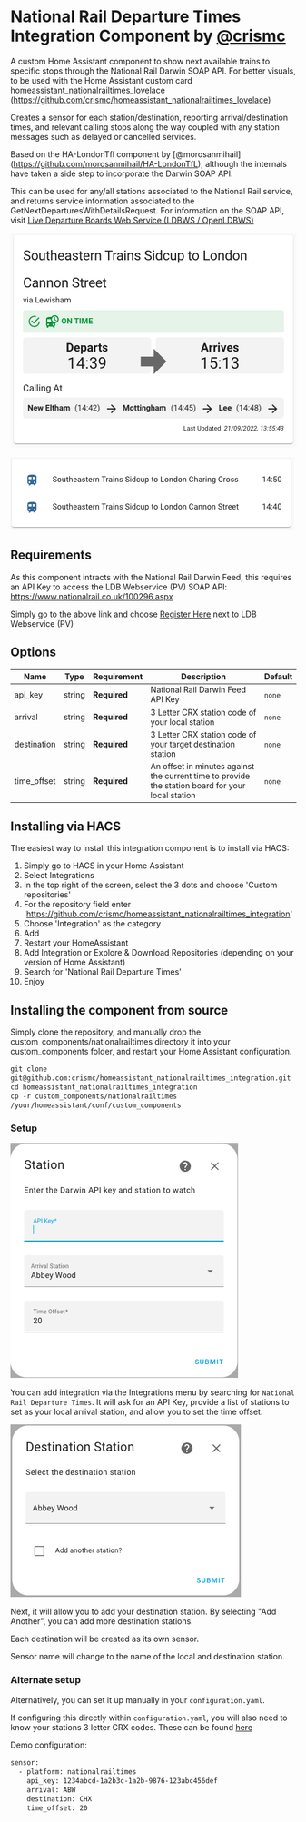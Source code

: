 # National Rail Departure Times Integration Component by [@crismc](https://github.com/crismc)
A custom Home Assistant component to show next available trains to specific stops through the National Rail Darwin SOAP API.
For better visuals, to be used with the Home Assistant custom card homeassistant_nationalrailtimes_lovelace (https://github.com/crismc/homeassistant_nationalrailtimes_lovelace)

Creates a sensor for each station/destination, reporting arrival/destination times, and relevant calling stops along the way coupled with any station messages such as delayed or cancelled services.

Based on the HA-LondonTfl component by [@morosanmihail] (https://github.com/morosanmihail/HA-LondonTfL), although the internals have taken a side step to incorporate the Darwin SOAP API.

This can be used for any/all stations associated to the National Rail service, and returns service information associated to the GetNextDeparturesWithDetailsRequest.
For information on the SOAP API, visit [Live Departure Boards Web Service (LDBWS / OpenLDBWS)](https://lite.realtime.nationalrail.co.uk/openldbws/)

![Screenshot4](screenshot4.png)

![Screenshot3](screenshot3.png)

## Requirements
As this component intracts with the National Rail Darwin Feed, this requires an API Key to access the LDB Webservice (PV) SOAP API:
https://www.nationalrail.co.uk/100296.aspx

Simply go to the above link and choose [Register Here](http://realtime.nationalrail.co.uk/OpenLDBWSRegistration/Registration) next to LDB Webservice (PV)

## Options

| Name                 | Type    | Requirement  | Description                                                                                       | Default |
| ---------------------| ------- | ------------ | --------------------------------------------------------------------------------------------------|---------|
| api_key              | string  | **Required** | National Rail Darwin Feed API Key                                                                 | `none`  |
| arrival              | string  | **Required** | 3 Letter CRX station code of your local station                                                   | `none`  |
| destination          | string  | **Required** | 3 Letter CRX station code of your target destination station                                      | `none`  |
| time_offset          | string  | **Required** | An offset in minutes against the current time to provide the station board for your local station | `none`  |



## Installing via HACS
The easiest way to install this integration component is to install via HACS:
1) Simply go to HACS in your Home Assistant
2) Select Integrations
3) In the top right of the screen, select the 3 dots and choose 'Custom repositories'
4) For the repository field enter 'https://github.com/crismc/homeassistant_nationalrailtimes_integration'
5) Choose 'Integration' as the category
6) Add
7) Restart your HomeAssistant
8) Add Integration or Explore & Download Repositories (depending on your version of Home Assistant)
9) Search for 'National Rail Departure Times'
9) Enjoy

## Installing the component from source
Simply clone the repository, and manually drop the custom_components/nationalrailtimes directory it into your custom_components folder, and restart your Home Assistant configuration.

```
git clone git@github.com:crismc/homeassistant_nationalrailtimes_integration.git
cd homeassistant_nationalrailtimes_integration
cp -r custom_components/nationalrailtimes /your/homeassistant/conf/custom_components
```

### Setup
![Screenshot1](screenshot1.png)

You can add integration via the Integrations menu by searching for `National Rail Departure Times`.
It will ask for an API Key, provide a list of stations to set as your local arrival station, and allow you to set the time offset.

![Screenshot2](screenshot2.png)

Next, it will allow you to add your destination station.
By selecting "Add Another", you can add more destination stations.

Each destination will be created as its own sensor.

Sensor name will change to the name of the local and destination station.

### Alternate setup

Alternatively, you can set it up manually in your `configuration.yaml`.

If configuring this directly within `configuration.yaml`, you will also need to know your stations 3 letter CRX codes. These can be found [here](https://www.nationalrail.co.uk/stations_destinations/48541.aspx)

Demo configuration:

```
sensor:
  - platform: nationalrailtimes
    api_key: 1234abcd-1a2b3c-1a2b-9876-123abc456def
    arrival: ABW
    destination: CHX
    time_offset: 20
```

[license-shield]: https://img.shields.io/github/license/custom-cards/boilerplate-card.svg?style=for-the-badge
